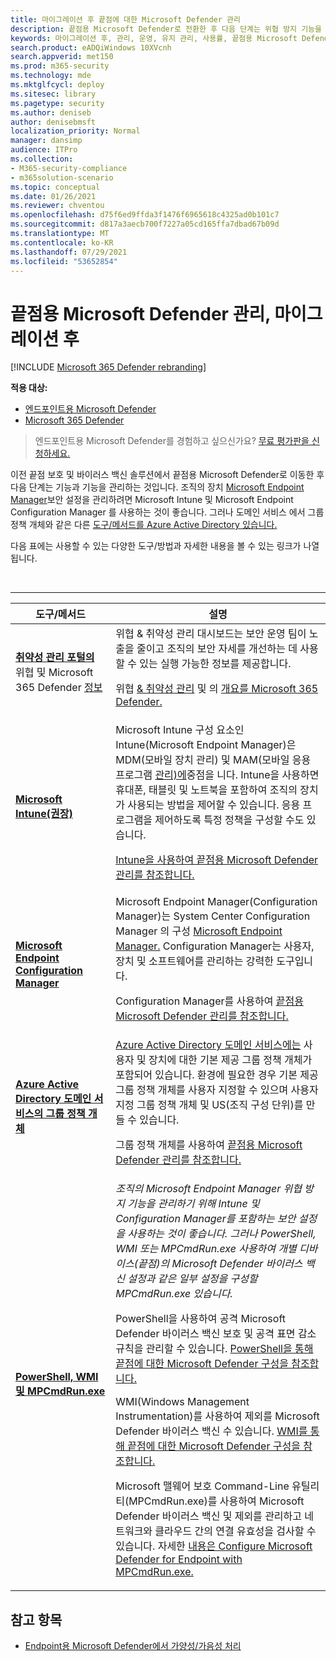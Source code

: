```yaml
---
title: 마이그레이션 후 끝점에 대한 Microsoft Defender 관리
description: 끝점용 Microsoft Defender로 전환한 후 다음 단계는 위협 방지 기능을 관리하는 것입니다.
keywords: 마이그레이션 후, 관리, 운영, 유지 관리, 사용률, 끝점용 Microsoft Defender, edr
search.product: eADQiWindows 10XVcnh
search.appverid: met150
ms.prod: m365-security
ms.technology: mde
ms.mktglfcycl: deploy
ms.sitesec: library
ms.pagetype: security
ms.author: deniseb
author: denisebmsft
localization_priority: Normal
manager: dansimp
audience: ITPro
ms.collection:
- M365-security-compliance
- m365solution-scenario
ms.topic: conceptual
ms.date: 01/26/2021
ms.reviewer: chventou
ms.openlocfilehash: d75f6ed9ffda3f1476f6965618c4325ad0b101c7
ms.sourcegitcommit: d817a3aecb700f7227a05cd165ffa7dbad67b09d
ms.translationtype: MT
ms.contentlocale: ko-KR
ms.lasthandoff: 07/29/2021
ms.locfileid: "53652854"
---
```

# <a name="manage-microsoft-defender-for-endpoint-post-migration"></a>끝점용 Microsoft Defender 관리, 마이그레이션 후

[!INCLUDE [Microsoft 365 Defender rebranding](../../includes/microsoft-defender.md)]

**적용 대상:**
- [엔드포인트용 Microsoft Defender](https://go.microsoft.com/fwlink/p/?linkid=2154037)
- [Microsoft 365 Defender](https://go.microsoft.com/fwlink/?linkid=2118804)

> 엔드포인트용 Microsoft Defender를 경험하고 싶으신가요? [무료 평가판을 신청하세요.](https://signup.microsoft.com/create-account/signup?products=7f379fee-c4f9-4278-b0a1-e4c8c2fcdf7e&ru=https://aka.ms/MDEp2OpenTrial?ocid=docs-wdatp-exposedapis-abovefoldlink)

이전 끝점 보호 및 바이러스 백신 솔루션에서 끝점용 Microsoft Defender로 이동한 후 다음 단계는 기능과 기능을 관리하는 것입니다. 조직의 장치 [Microsoft Endpoint Manager](/mem/endpoint-manager-overview)보안 설정을 [](/mem/intune/fundamentals/what-is-intune) 관리하려면 Microsoft Intune [](/mem/configmgr/core/understand/introduction)및 Microsoft Endpoint Configuration Manager 를 사용하는 것이 좋습니다. 그러나 도메인 서비스 에서 그룹 정책 개체와 같은 다른 [도구/메서드를 Azure Active Directory 있습니다.](/azure/active-directory-domain-services/manage-group-policy)

다음 표에는 사용할 수 있는 다양한 도구/방법과 자세한 내용을 볼 수 있는 링크가 나열됩니다.

<br>

****

|도구/메서드|설명|
|---------|---------|
|**[취약성 관리 포털의](/windows/security/threat-protection/microsoft-defender-atp/tvm-dashboard-insights)** 위협 및 Microsoft 365 Defender [정보](https://security.microsoft.com/)|위협 & 취약성 관리 대시보드는 보안 운영 팀이 노출을 줄이고 조직의 보안 자세를 개선하는 데 사용할 수 있는 실행 가능한 정보를 제공합니다. <p> 위협 [& 취약성 관리](/microsoft-365/security/defender-endpoint/next-gen-threat-and-vuln-mgt) 및 의 [개요를 Microsoft 365 Defender.](/microsoft-365/security/defender-endpoint/use)|
|**[Microsoft Intune(권장)](/mem/intune/fundamentals/what-is-intune)**|Microsoft Intune 구성 요소인 Intune(Microsoft Endpoint Manager)은 MDM(모바일 장치 관리) 및 MAM(모바일 응용 프로그램 [관리)에](/mem/endpoint-manager-overview)중점을 니다. Intune을 사용하면 휴대폰, 태블릿 및 노트북을 포함하여 조직의 장치가 사용되는 방법을 제어할 수 있습니다. 응용 프로그램을 제어하도록 특정 정책을 구성할 수도 있습니다. <p> [Intune을 사용하여 끝점용 Microsoft Defender 관리를 참조합니다.](manage-atp-post-migration-intune.md)|
|**[Microsoft Endpoint Configuration Manager](/mem/configmgr/core/understand/introduction)**|Microsoft Endpoint Manager(Configuration Manager)는 System Center Configuration Manager 의 구성 [Microsoft Endpoint Manager.](/mem/endpoint-manager-overview) Configuration Manager는 사용자, 장치 및 소프트웨어를 관리하는 강력한 도구입니다. <p> Configuration Manager를 사용하여 [끝점용 Microsoft Defender 관리를 참조합니다.](manage-atp-post-migration-configuration-manager.md)|
|**[Azure Active Directory 도메인 서비스의 그룹 정책 개체](/azure/active-directory-domain-services/manage-group-policy)**|[Azure Active Directory 도메인 서비스에는](/azure/active-directory-domain-services/overview) 사용자 및 장치에 대한 기본 제공 그룹 정책 개체가 포함되어 있습니다. 환경에 필요한 경우 기본 제공 그룹 정책 개체를 사용자 지정할 수 있으며 사용자 지정 그룹 정책 개체 및 US(조직 구성 단위)를 만들 수 있습니다. <p> 그룹 정책 개체를 사용하여 [끝점용 Microsoft Defender 관리를 참조합니다.](manage-atp-post-migration-group-policy-objects.md)|
|**[PowerShell, WMI 및 MPCmdRun.exe](manage-atp-post-migration-other-tools.md)**|*조직의 Microsoft Endpoint Manager 위협 방지 기능을 관리하기 위해 Intune 및 Configuration Manager를 포함하는 보안 설정을 사용하는 것이 좋습니다. 그러나 PowerShell, WMI 또는 MPCmdRun.exe 사용하여 개별 디바이스(끝점)의 Microsoft Defender 바이러스 백신 설정과 같은 일부 설정을 구성할 MPCmdRun.exe 있습니다.* <p> PowerShell을 사용하여 공격 Microsoft Defender 바이러스 백신 보호 및 공격 표면 감소 규칙을 관리할 수 있습니다. [PowerShell을 통해 끝점에 대한 Microsoft Defender 구성을 참조합니다.](manage-atp-post-migration-other-tools.md#configure-microsoft-defender-for-endpoint-with-powershell) <p> WMI(Windows Management Instrumentation)를 사용하여 제외를 Microsoft Defender 바이러스 백신 수 있습니다. [WMI를 통해 끝점에 대한 Microsoft Defender 구성을 참조합니다.](manage-atp-post-migration-other-tools.md#configure-microsoft-defender-for-endpoint-with-windows-management-instrumentation-wmi) <p> Microsoft 맬웨어 보호 Command-Line 유틸리티(MPCmdRun.exe)를 사용하여 Microsoft Defender 바이러스 백신 및 제외를 관리하고 네트워크와 클라우드 간의 연결 유효성을 검사할 수 있습니다. 자세한 [내용은 Configure Microsoft Defender for Endpoint with MPCmdRun.exe. ](manage-atp-post-migration-other-tools.md#configure-microsoft-defender-for-endpoint-with-microsoft-malware-protection-command-line-utility-mpcmdrunexe)|

## <a name="see-also"></a>참고 항목

- [Endpoint용 Microsoft Defender에서 가양성/가음성 처리](defender-endpoint-false-positives-negatives.md)
